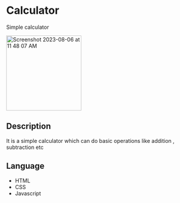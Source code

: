 # Calculator

Simple calculator 

<img width="200" alt="Screenshot 2023-08-06 at 11 48 07 AM" src="https://github.com/Tejasgarg2002/Codsoft_taskno.3/assets/97401487/bc2834c6-5535-4597-9a19-d75426b3a59b">

## Description

It is a simple calculator which can do basic operations like addition , subtraction etc

## Language 
* HTML
* CSS
* Javascript

